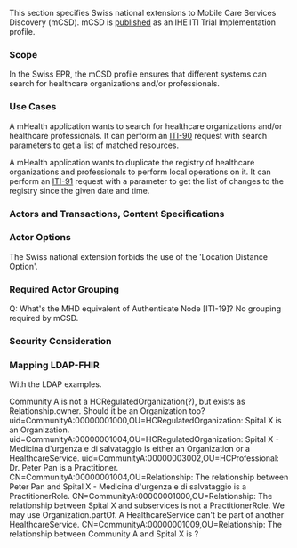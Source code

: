 This section specifies Swiss national extensions to Mobile Care Services Discovery (mCSD).
mCSD is [published](https://profiles.ihe.net/ITI/mCSD/index.html) as an IHE ITI Trial Implementation profile.

###	Scope

In the Swiss EPR, the mCSD profile ensures that different systems can search for healthcare organizations and/or 
professionals.

###	Use Cases

A mHealth application wants to search for healthcare organizations and/or healthcare professionals. It can perform an 
[ITI-90](iti-90.html) request with search parameters to get a list of matched resources.

A mHealth application wants to duplicate the registry of healthcare organizations and professionals to perform local 
operations on it. It can perform an [ITI-91](iti-91.html) request with a parameter to get the list of changes to the 
registry since the given date and time.

###	Actors and Transactions, Content Specifications

### Actor Options

The Swiss national extension forbids the use of the 'Location Distance Option'.

### Required Actor Grouping

Q: What's the MHD equivalent of Authenticate Node [ITI-19]?
No grouping required by mCSD.

###	Security Consideration

### Mapping LDAP-FHIR

With the LDAP examples.

Community A is not a HCRegulatedOrganization(?), but exists as Relationship.owner. Should it be an Organization too?
uid=CommunityA:00000001000,OU=HCRegulatedOrganization: Spital X is an Organization.
uid=CommunityA:00000001004,OU=HCRegulatedOrganization: Spital X - Medicina d'urgenza e di salvataggio is either an 
Organization or a HealthcareService.
uid=CommunityA:00000003002,OU=HCProfessional: Dr. Peter Pan is a Practitioner.
CN=CommunityA:00000001004,OU=Relationship: The relationship between Peter Pan and Spital X - Medicina d'urgenza e di 
salvataggio is a PractitionerRole.
CN=CommunityA:00000001000,OU=Relationship: The relationship between Spital X and subservices is not a 
PractitionerRole. We may use Organization.partOf. A HealthcareService can't be part of another HealthcareService.
CN=CommunityA:00000001009,OU=Relationship: The relationship between Community A and Spital X is ?

